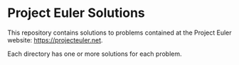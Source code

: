 # Project Euler Solutions

This repository contains solutions to problems contained at the Project Euler website: https://projecteuler.net.

Each directory has one or more solutions for each problem.

